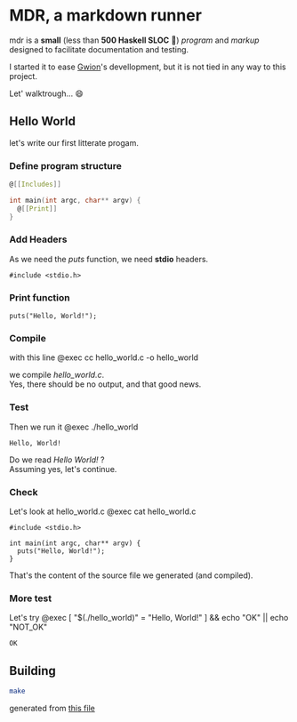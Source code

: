 # MDR, a markdown runner

mdr is a **small** (less than **500 Haskell SLOC** :champagne:) *program* and *markup*
designed to facilitate documentation and testing.  

I started it to ease [Gwion](https://github.com/fennecdjay/gwion)'s devellopment,
but it is not tied in any way to this project.  

Let' walktrough... :smile:
## Hello World
let's write our first litterate progam.

### Define program structure
``` hello_world.c .c
@[[Includes]]

int main(int argc, char** argv) {
  @[[Print]]
}
```  


### Add Headers
As we need the *puts* function, we need **stdio** headers.

``` Includes .c  
#include <stdio.h>
```  


### Print function
``` Print .c
puts("Hello, World!");
```  



### Compile
with this line @exec cc hello_world.c -o hello_world


we compile *hello_world.c*.  
Yes, there should be no output, and that good news.
### Test

Then we run it @exec ./hello_world
```  
Hello, World!

```  


Do we read *Hello World!* ?  
Assuming yes, let's continue.

### Check
Let's look at hello_world.c @exec cat hello_world.c  

```
#include <stdio.h>

int main(int argc, char** argv) {
  puts("Hello, World!");
}

```


That's the content of the source file we generated (and compiled).

### More test
Let's try @exec [ "$(./hello_world)" = "Hello, World!" ] && echo "OK" || echo "NOT_OK"
```
OK
```

## Building
``` sh
make
```  

generated from [this file](https://github.com/fennecdjay/mdr/blob/master/README.mdr)
